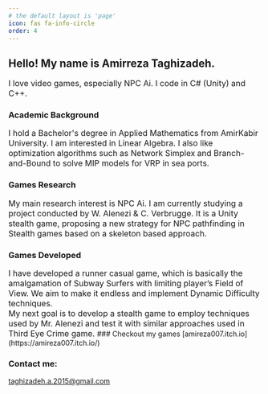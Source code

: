 ```yaml
---
# the default layout is 'page'
icon: fas fa-info-circle
order: 4
---
```

## Hello! My name is Amirreza Taghizadeh.

<font size="3px">
I love video games, especially NPC Ai. I code in C# (Unity) and C++.
</font>


### Academic Background
<font size='3px'>
I hold a Bachelor's degree in Applied Mathematics from AmirKabir University. I am interested in Linear Algebra. I also like optimization algorithms such as Network Simplex and Branch-and-Bound to solve MIP models for VRP in sea ports.
</font>

### Games Research
<font size='3px'>
My main research interest is NPC Ai. I am currently studying a project conducted by W. Alenezi & C. Verbrugge. It is a Unity stealth game, proposing a new strategy for NPC pathfinding in Stealth games based on a skeleton based approach.
</font>

### Games Developed
<font size='3px'>
I have developed a runner casual game, which is basically the amalgamation of Subway Surfers with limiting player’s Field of View. We aim to make it endless and implement Dynamic Difficulty techniques.<br />
My next goal is to develop a stealth game to employ techniques used by Mr. Alenezi and test it with similar approaches used in Third Eye Crime game.
</font>
### Checkout my games
[amireza007.itch.io](https://amireza007.itch.io/)

### Contact me:

[taghizadeh.a.2015@gmail.com](mailto:taghizadeh.a.2015@gmail.com)